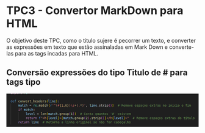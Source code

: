 # TPC3 - Convertor MarkDown para HTML

O objetivo deste TPC, como o titulo sujere é pecorrer um texto, e converter as expressões em texto que estão assinaladas em Mark Down e converte-las para as tags incadas para HTML.

## Conversão expressões do tipo Titulo de # para tags tipo <h>

![Codigo das convesão para os titulos](https://github.com/rubCoder/PL2025-A93625/blob/main/img/tpc4-01.png)
